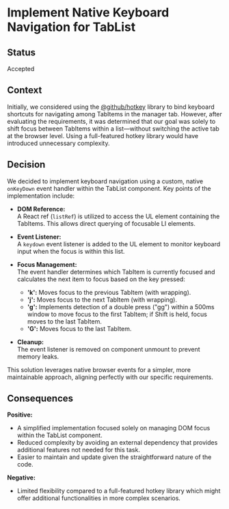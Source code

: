 # Implement Native Keyboard Navigation for TabList

## Status

Accepted

## Context

Initially, we considered using the [@github/hotkey](https://github.com/github/hotkey) library to bind keyboard shortcuts for navigating among TabItems in the manager tab. However, after evaluating the requirements, it was determined that our goal was solely to shift focus between TabItems within a list—without switching the active tab at the browser level. Using a full-featured hotkey library would have introduced unnecessary complexity.

## Decision

We decided to implement keyboard navigation using a custom, native `onKeyDown` event handler within the TabList component. Key points of the implementation include:

- **DOM Reference:**  
  A React ref (`listRef`) is utilized to access the UL element containing the TabItems. This allows direct querying of focusable LI elements.

- **Event Listener:**  
  A `keydown` event listener is added to the UL element to monitor keyboard input when the focus is within this list.

- **Focus Management:**  
  The event handler determines which TabItem is currently focused and calculates the next item to focus based on the key pressed:

  - **'k':** Moves focus to the previous TabItem (with wrapping).
  - **'j':** Moves focus to the next TabItem (with wrapping).
  - **'g':** Implements detection of a double press ("gg") within a 500ms window to move focus to the first TabItem; if Shift is held, focus moves to the last TabItem.
  - **'G':** Moves focus to the last TabItem.

- **Cleanup:**  
  The event listener is removed on component unmount to prevent memory leaks.

This solution leverages native browser events for a simpler, more maintainable approach, aligning perfectly with our specific requirements.

## Consequences

**Positive:**

- A simplified implementation focused solely on managing DOM focus within the TabList component.
- Reduced complexity by avoiding an external dependency that provides additional features not needed for this task.
- Easier to maintain and update given the straightforward nature of the code.

**Negative:**

- Limited flexibility compared to a full-featured hotkey library which might offer additional functionalities in more complex scenarios.
